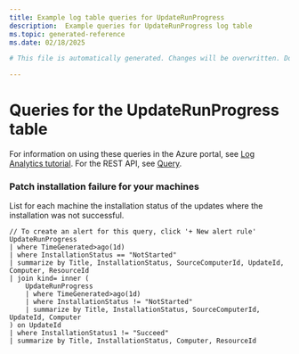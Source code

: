 ```yaml
---
title: Example log table queries for UpdateRunProgress
description:  Example queries for UpdateRunProgress log table
ms.topic: generated-reference
ms.date: 02/18/2025

# This file is automatically generated. Changes will be overwritten. Do not change this file directly. 

---
```


# Queries for the UpdateRunProgress table

For information on using these queries in the Azure portal, see [Log Analytics tutorial](/azure/azure-monitor/logs/log-analytics-tutorial). For the REST API, see [Query](/rest/api/loganalytics/query).


### Patch installation failure for your machines  


List for each machine the installation status of the updates where the installation was not successful.  

```query
// To create an alert for this query, click '+ New alert rule'
UpdateRunProgress
| where TimeGenerated>ago(1d) 
| where InstallationStatus == "NotStarted" 
| summarize by Title, InstallationStatus, SourceComputerId, UpdateId, Computer, ResourceId
| join kind= inner (
    UpdateRunProgress
    | where TimeGenerated>ago(1d) 
    | where InstallationStatus != "NotStarted" 
    | summarize by Title, InstallationStatus, SourceComputerId, UpdateId, Computer
) on UpdateId 
| where InstallationStatus1 != "Succeed"
| summarize by Title, InstallationStatus, Computer, ResourceId

```

